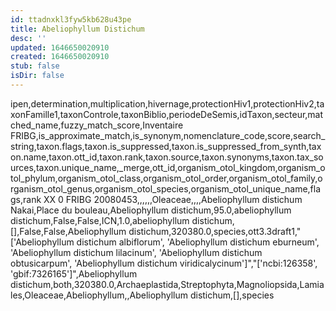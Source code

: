```yaml
---
id: ttadnxkl3fyw5kb628u43pe
title: Abeliophyllum Distichum
desc: ''
updated: 1646650020910
created: 1646650020910
stub: false
isDir: false
---
```

ipen,determination,multiplication,hivernage,protectionHiv1,protectionHiv2,taxonFamille1,taxonControle,taxonBiblio,periodeDeSemis,idTaxon,secteur,matched_name,fuzzy_match_score,Inventaire FRIBG,is_approximate_match,is_synonym,nomenclature_code,score,search_string,taxon.flags,taxon.is_suppressed,taxon.is_suppressed_from_synth,taxon.name,taxon.ott_id,taxon.rank,taxon.source,taxon.synonyms,taxon.tax_sources,taxon.unique_name,_merge,ott_id,organism_otol_kingdom,organism_otol_phylum,organism_otol_class,organism_otol_order,organism_otol_family,organism_otol_genus,organism_otol_species,organism_otol_unique_name,flags,rank
XX 0 FRIBG 20080453,,,,,,Oleaceae,,,,Abeliophyllum distichum Nakai,Place du bouleau,Abeliophyllum distichum,95.0,abeliophyllum distichum,False,False,ICN,1.0,abeliophyllum distichum,[],False,False,Abeliophyllum distichum,320380.0,species,ott3.3draft1,"['Abeliophyllum distichum albiflorum', 'Abeliophyllum distichum eburneum', 'Abeliophyllum distichum lilacinum', 'Abeliophyllum distichum obtusicarpum', 'Abeliophyllum distichum viridicalycinum']","['ncbi:126358', 'gbif:7326165']",Abeliophyllum distichum,both,320380.0,Archaeplastida,Streptophyta,Magnoliopsida,Lamiales,Oleaceae,Abeliophyllum,,Abeliophyllum distichum,[],species
